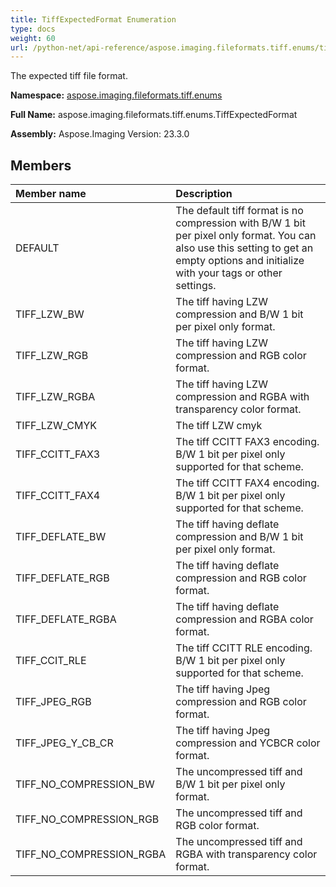 ```yaml
---
title: TiffExpectedFormat Enumeration
type: docs
weight: 60
url: /python-net/api-reference/aspose.imaging.fileformats.tiff.enums/tiffexpectedformat/
---
```


The expected tiff file format.

**Namespace:** [aspose.imaging.fileformats.tiff.enums](/imaging/python-net/api-reference/aspose.imaging.fileformats.tiff.enums/)

**Full Name:** aspose.imaging.fileformats.tiff.enums.TiffExpectedFormat

**Assembly:**  Aspose.Imaging Version: 23.3.0

## **Members**
|**Member name**|**Description**|
| :- | :- |
|DEFAULT|The default tiff format is no compression with B/W 1 bit per pixel only format. You can also use this setting to get an empty options and initialize with your tags or other settings.|
|TIFF_LZW_BW|The tiff having LZW compression and B/W 1 bit per pixel only format.|
|TIFF_LZW_RGB|The tiff having LZW compression and RGB color format.|
|TIFF_LZW_RGBA|The tiff having LZW compression and RGBA with transparency color format.|
|TIFF_LZW_CMYK|The tiff LZW cmyk|
|TIFF_CCITT_FAX3|The tiff CCITT FAX3 encoding. B/W 1 bit per pixel only supported for that scheme.|
|TIFF_CCITT_FAX4|The tiff CCITT FAX4 encoding. B/W 1 bit per pixel only supported for that scheme.|
|TIFF_DEFLATE_BW|The tiff having deflate compression and B/W 1 bit per pixel only format.|
|TIFF_DEFLATE_RGB|The tiff having deflate compression and RGB color format.|
|TIFF_DEFLATE_RGBA|The tiff having deflate compression and RGBA color format.|
|TIFF_CCIT_RLE|The tiff CCITT RLE encoding. B/W 1 bit per pixel only supported for that scheme.|
|TIFF_JPEG_RGB|The tiff having Jpeg compression and RGB color format.|
|TIFF_JPEG_Y_CB_CR|The tiff having Jpeg compression and YCBCR color format.|
|TIFF_NO_COMPRESSION_BW|The uncompressed tiff and B/W 1 bit per pixel only format.|
|TIFF_NO_COMPRESSION_RGB|The uncompressed tiff and RGB color format.|
|TIFF_NO_COMPRESSION_RGBA|The uncompressed tiff and RGBA with transparency color format.|
